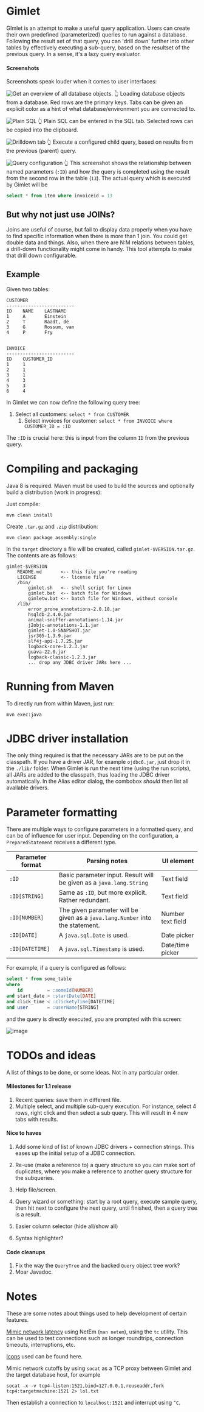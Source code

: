 # Gimlet

GImlet is an attempt to make a useful query application. Users can create their
own predefined (parameterized) queries to run against a database. Following the
result set of that query, you can 'drill down' further into other tables by
effectively executing a sub-query, based on the resultset of the previous query.
In a sense, it's a lazy query evaluator.

#### Screenshots

Screenshots speak louder when it comes to user interfaces:

![Get an overview of all database objects.](https://i.imgur.com/AbcRMKh.png)
👆 Loading database objects from a database. Red rows are the primary keys. Tabs can be
given an explicit color as a hint of what database/environment you are connected
to.

![Plain SQL](https://i.imgur.com/2A2nnbi.png)
👆 Plain SQL can be entered in the SQL tab. Selected rows can be copied into the
clipboard.

![Drilldown tab](https://i.imgur.com/II4ThcY.png)
👆 Execute a configured child query, based on results from the previous (parent) query.

![Query configuration](https://i.imgur.com/hPkhugT.png)
👆 This screenshot shows the relationship between named parameters (`:ID`) and how the
query is completed using the result from the second row in the table (`13`). The actual
query which is executed by Gimlet will be

```sql
select * from item where invoiceid = 13
```

## But why not just use JOINs?

Joins are useful of course, but fail to display data properly when you have to
find specific information when there is more than 1 join. You could get double
data and things. Also, when there are N:M relations between tables, a drill-down
functionality might come in handy. This tool attempts to make that drill down
configurable.

## Example

Given two tables:

    CUSTOMER
    -------------------------
    ID    NAME    LASTNAME
    1     A       Einstein
    2     T       Raadt, de
    3     G       Rossum, van
    4     P       Fry


    INVOICE
    -------------------------
    ID    CUSTOMER_ID
    1     1
    2     1
    3     1
    4     3
    5     3
    6     4

In Gimlet we can now define the following query tree:

1. Select all customers: `select * from CUSTOMER`
   1. Select invoices for customer: `select * from INVOICE where CUSTOMER_ID = :ID`

The `:ID` is crucial here: this is input from the column `ID` from the previous query.

# Compiling and packaging

Java 8 is required. Maven must be used to build the sources and optionally build a
distribution (work in progress):

Just compile:

    mvn clean install

Create `.tar.gz` and `.zip` distribution:

    mvn clean package assembly:single

In the `target` directory a file will be created, called `gimlet-$VERSION.tar.gz`.
The contents are as follows:

    gimlet-$VERSION
		README.md       <-- this file you're reading
		LICENSE         <-- license file
		/bin/
			gimlet.sh   <-- shell script for Linux
			gimlet.bat  <-- batch file for Windows
			gimletw.bat <-- batch file for Windows, without console
		/lib/
			error_prone_annotations-2.0.18.jar
			hsqldb-2.4.0.jar
			animal-sniffer-annotations-1.14.jar
			j2objc-annotations-1.1.jar
			gimlet-1.0-SNAPSHOT.jar
			jsr305-1.3.9.jar
			slf4j-api-1.7.25.jar
			logback-core-1.2.3.jar
			guava-22.0.jar
			logback-classic-1.2.3.jar
			... drop any JDBC driver JARs here ...

# Running from Maven

To directly run from within Maven, just run:

    mvn exec:java

# JDBC driver installation

The only thing required is that the necessary JARs are to be put on the classpath.
If you have a driver JAR, for example `ojdbc6.jar`, just drop it in the `./lib/`
folder. When Gimlet is run the next time (using the run scripts), all JARs are
added to the classpath, thus loading the JDBC driver automatically.
In the Alias editor dialog, the combobox *should* then list all available drivers.

# Parameter formatting

There are multiple ways to configure parameters in a formatted query, and can be
of influence for user input. Depending on the configuration, a `PreparedStatement`
receives a different type.

Parameter format | Parsing notes | UI element
---------------- | ------------- | ----------
`:ID` | Basic parameter input. Result will be given as a `java.lang.String` | Text field
`:ID[STRING]` | Same as `:ID`, but more explicit. Rather redundant. | Text field
`:ID[NUMBER]` | The given parameter will be given as a `java.lang.Number` into the statement. | Number text field
`:ID[DATE]` | A `java.sql.Date` is used. | Date picker
`:ID[DATETIME]` | A `java.sql.Timestamp` is used. | Date/time picker

For example, if a query is configured as follows:

```sql
select * from some_table
where
    id         = :someId[NUMBER]
and start_date > :startDate[DATE]
and click_time < :clicketyTime[DATETIME]
and user       = :userName[STRING]
```

and the query is directly executed, you are prompted with this screen:

![image](http://i.imgur.com/bdV4fYQ.png)

# TODOs and ideas

A list of things to be done, or some ideas. Not in any particular order.

#### Milestones for 1.1 release

1. Recent queries: save them in different file.
1. Multiple select, and multiple sub-query execution. For instance, select 4 rows, right
   click and then select a sub query. This will result in 4 new tabs with results.

#### Nice to haves

1. Add some kind of list of known JDBC drivers + connection strings. This eases up the
   initial setup of a JDBC connection.
1. Re-use (make a reference to) a query structure so you can make sort of
duplicates, where you make a reference to another query structure for the
subqueries.
1. Help file/screen.

1. Query wizard or something: start by a root query, execute sample query, then hit next
to configure the next query, until finished, then a query tree is a result.
1. Easier column selector (hide all/show all)
1. Syntax highlighter?

#### Code cleanups

1. Fix the way the `QueryTree` and the backed `Query` object tree work?
1. Moar Javadoc.

# Notes

These are some notes about things used to help development of certain features.

[Mimic network latency](https://wiki.linuxfoundation.org/networking/netem) using NetEm (`man netem`),
using the `tc` utility. This can be used to test connections such as longer roundtrips, connection
timeouts, interruptions, etc.

[Icons](https://materialdesignicons.com/) used can be found here.

Mimic network cutoffs by using `socat` as a TCP proxy between Gimlet and
the target database host, for example

    socat -x -v tcp4-listen:1521,bind=127.0.0.1,reuseaddr,fork tcp4:targetmachine:1521 2> lol.txt

Then establish a connection to `localhost:1521` and interrupt using `^C`.
